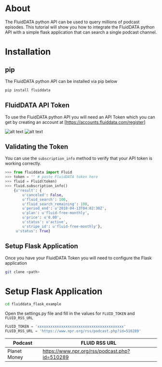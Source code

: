 
About
=====

The FluidDATA python API can be used to query millions of podcast episodes.  This tutorial will show you how to integrate the FluidDATA python API with a simple flask application that can search a single podcast channel.


Installation
============

pip
---

The FluidDATA python API can be installed via pip below

```bash
pip install fluiddata
```

FluidDATA API Token
---------------------

To use the FluidDATA python API you will need an API Token which you can get by creating an account at [https://accounts.fluiddata.com/register]

![alt text]("https://cache.btpl.io/cache/fb.png" "Account Creation")
![alt text]("https://cache.btpl.io/cache/fb.png" "FluidDATA Token")


Validating the Token
--------------------

You can use the ``subscription_info`` method to verify that your API token is working correctly.

```python
>>> from fluiddata import Fluid
>>> token = '' # paste FluidDATA token here
>>> fluid = Fluid(token)
>>> fluid.subscription_info()
    {u'result': {
        u'canceled': False,
        u'fluid_search': 100,
        u'fluid_search_remaining': 100,
        u'period_end': u'2018-04-13T04:02:30Z',
        u'plan': u'fluid-free-monthly',
        u'price': u'0.00',
        u'status': u'active',
        u'stripe_id': u'fluid-free-monthly'},
     u'status': True}
```

Setup Flask Application
-----------------------

Once you have your FluidDATA Token you will need to configure the Flask application

```bash
git clone <path>
```

Setup Flask Application
=======================

```bash
cd fluiddata_flask_example
```

Open the settings.py file and fill in the values for `FLUID_TOKEN` and `FLUID_RSS_URL`



```python
FLUID_TOKEN = 'xxxxxxxxxxxxxxxxxxxxxxxxxxxxxxxxxxxxxxxx'
FLUID_RSS_URL = 'https://www.npr.org/rss/podcast.php?id=510289'
```

| Podcast       | FLUID RSS URL |
| ------------- | ------------- |
| Planet Money  | https://www.npr.org/rss/podcast.php?id=510289 |
